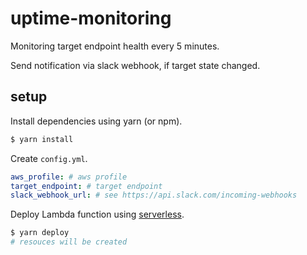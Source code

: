# uptime-monitoring

Monitoring target endpoint health every 5 minutes.

Send notification via slack webhook, if target state changed.
 
## setup

Install dependencies using yarn (or npm).

```sh
$ yarn install
```

Create `config.yml`.

```yaml
aws_profile: # aws profile
target_endpoint: # target endpoint
slack_webhook_url: # see https://api.slack.com/incoming-webhooks
```

Deploy Lambda function using [serverless](https://serverless.com/).

```sh
$ yarn deploy
# resouces will be created
```
